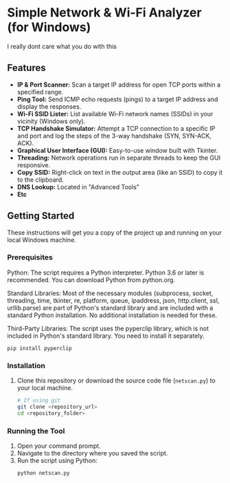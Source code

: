 # Simple Network & Wi-Fi Analyzer (for Windows)

I really dont care what you do with this

## Features

* **IP & Port Scanner:** Scan a target IP address for open TCP ports within a specified range.
* **Ping Tool:** Send ICMP echo requests (pings) to a target IP address and display the responses.
* **Wi-Fi SSID Lister:** List available Wi-Fi network names (SSIDs) in your vicinity (Windows only).
* **TCP Handshake Simulator:** Attempt a TCP connection to a specific IP and port and log the steps of the 3-way handshake (SYN, SYN-ACK, ACK).
* **Graphical User Interface (GUI):** Easy-to-use window built with Tkinter.
* **Threading:** Network operations run in separate threads to keep the GUI responsive.
* **Copy SSID:** Right-click on text in the output area (like an SSID) to copy it to the clipboard.
* **DNS Lookup:** Located in "Advanced Tools"
* **Etc**
  
## Getting Started

These instructions will get you a copy of the project up and running on your local Windows machine.

### Prerequisites
  Python: The script requires a Python interpreter. Python 3.6 or later is recommended. You can download Python from python.org.
  
  Standard Libraries: Most of the necessary modules (subprocess, socket, threading, time, tkinter, re, platform, queue, ipaddress, json, http.client, ssl, urllib.parse) are part of Python's standard library and are included with a standard Python installation. No additional installation is needed for these.
  
  Third-Party Libraries: The script uses the pyperclip library, which is not included in Python's standard library. You need to install it separately.

    pip install pyperclip


### Installation

1.  Clone this repository or download the source code file (`netscan.py`) to your local machine.
    ```bash
    # If using git
    git clone <repository_url>
    cd <repository_folder>
    ```

### Running the Tool

1.  Open your command prompt.
2.  Navigate to the directory where you saved the script.
3.  Run the script using Python:
    ```bash
    python netscan.py
